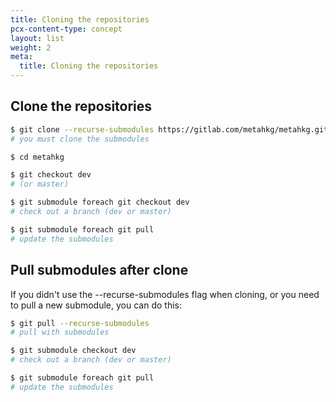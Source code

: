 ```yaml
---
title: Cloning the repositories
pcx-content-type: concept
layout: list
weight: 2
meta:
  title: Cloning the repositories
---
```


## Clone the repositories

```bash
$ git clone --recurse-submodules https://gitlab.com/metahkg/metahkg.git
# you must clone the submodules

$ cd metahkg

$ git checkout dev
# (or master)

$ git submodule foreach git checkout dev
# check out a branch (dev or master)

$ git submodule foreach git pull 
# update the submodules
```

## Pull submodules after clone

If you didn't use the --recurse-submodules flag when cloning, or you need to pull a new submodule, you can do this:

```bash
$ git pull --recurse-submodules
# pull with submodules

$ git submodule checkout dev
# check out a branch (dev or master)

$ git submodule foreach git pull 
# update the submodules
```
